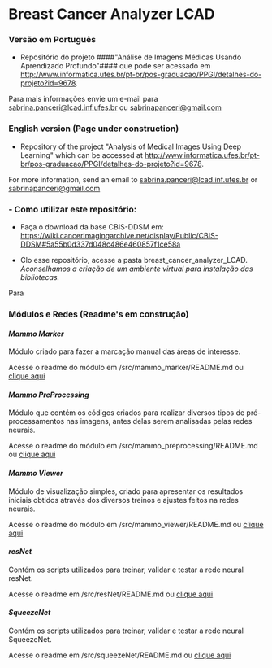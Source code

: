# Breast Cancer Analyzer LCAD

### Versão em Português
- Repositório do projeto ####"Análise de Imagens Médicas Usando Aprendizado Profundo"#### que pode ser acessado em http://www.informatica.ufes.br/pt-br/pos-graduacao/PPGI/detalhes-do-projeto?id=9678.

Para mais informações envie um e-mail para sabrina.panceri@lcad.inf.ufes.br ou sabrinapanceri@gmail.com

### English version (Page under construction)
- Repository of the project "Analysis of Medical Images Using Deep Learning" which can be accessed at http://www.informatica.ufes.br/pt-br/pos-graduacao/PPGI/detalhes-do-projeto?id=9678. 

For more information, send an email to sabrina.panceri@lcad.inf.ufes.br or sabrinapanceri@gmail.com

### - Como utilizar este repositório:
- Faça o download da base CBIS-DDSM em: 
https://wiki.cancerimagingarchive.net/display/Public/CBIS-DDSM#5a55b0d337d048c486e460857f1ce58a 

- Clo esse repositório, acesse a pasta breast_cancer_analyzer_LCAD.
*Aconselhamos a criação de um ambiente virtual para instalação das bibliotecas.*

Para

### Módulos e Redes (Readme's em construção)

#### _Mammo_ _Marker_

Módulo criado para fazer a marcação manual das áreas de interesse. 

Acesse o readme do módulo em /src/mammo_marker/README.md ou [clique aqui](https://github.com/LCAD-UFES/breast_cancer_analyzer_LCAD/blob/master/src/mammo_marker/README.md)
 
#### _Mammo_ _PreProcessing_

Módulo que contém os códigos criados para realizar diversos tipos de pré-processamentos nas imagens, antes delas serem analisadas pelas redes neurais. 

Acesse o readme do módulo em /src/mammo_preprocessing/README.md ou [clique aqui](https://github.com/LCAD-UFES/breast_cancer_analyzer_LCAD/blob/master/src/mammo_preprocessing/README.md)

#### _Mammo_ _Viewer_

Módulo de visualização simples, criado para apresentar os resultados iniciais obtidos através dos diversos treinos e ajustes feitos na redes neurais. 

Acesse o readme do módulo em /src/mammo_viewer/README.md ou [clique aqui](https://github.com/LCAD-UFES/breast_cancer_analyzer_LCAD/blob/master/src/mammo_viewer/README.md)

#### _resNet_

Contém os scripts utilizados para treinar, validar e testar a rede neural resNet.

Acesse o readme em /src/resNet/README.md ou [clique aqui](https://github.com/LCAD-UFES/breast_cancer_analyzer_LCAD/blob/master/src/resNet/README.md) 


#### _SqueezeNet_

Contém os scripts utilizados para treinar, validar e testar a rede neural SqueezeNet.

Acesse o readme em /src/squeezeNet/README.md ou [clique aqui](https://github.com/LCAD-UFES/breast_cancer_analyzer_LCAD/blob/master/src/squeezeNet/README.md)

